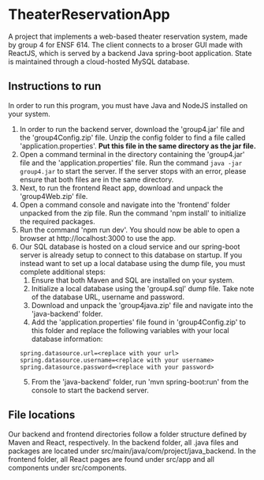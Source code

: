 # TheaterReservationApp
A project that implements a web-based theater reservation system, made by group 4 for ENSF 614. The client connects to a broser GUI made with ReactJS, which is served by a backend Java spring-boot application. State is maintained through a cloud-hosted MySQL database.

## Instructions to run
In order to run this program, you must have Java and NodeJS installed on your system. 
1. In order to run the backend server, download the 'group4.jar' file and the 'group4Config.zip' file. Unzip the config folder to find a file called 'application.properties'. __Put this file in the same directory as the jar file.__
2. Open a command terminal in the directory containing the 'group4.jar' file and the 'application.properties' file. Run the command ```java -jar group4.jar``` to start the server. If the server stops with an error, please ensure that both files are in the same directory.
2. Next, to run the frontend React app, download and unpack the 'group4Web.zip' file.
3. Open a command console and navigate into the 'frontend' folder unpacked from the zip file. Run the command 'npm install' to initialize the required packages.
4. Run the command 'npm run dev'. You should now be able to open a browser at http://localhost:3000 to use the app.
5. Our SQL database is hosted on a cloud service and our spring-boot server is already setup to connect to this database on startup. If you instead want to set up a local database using the dump file, you must complete additional steps:
    1. Ensure that both Maven and SQL are installed on your system.
    2. Initialize a local database using the 'group4.sql' dump file. Take note of the database URL, username and password.
    3. Download and unpack the 'group4java.zip' file and navigate into the 'java-backend' folder.
    4. Add the 'application.properties' file found in 'group4Config.zip' to this folder and replace the following variables with your local database information:
    ```
    spring.datasource.url=<replace with your url>
    spring.datasource.username=<replace with your username>
    spring.datasource.password=<replace with your password>
    ```
    5. From the 'java-backend' folder, run 'mvn spring-boot:run' from the console to start the backend server.

## File locations
Our backend and frontend directories follow a folder structure defined by Maven and React, respectively. In the backend folder, all .java files and packages are located under src/main/java/com/project/java_backend. In the frontend folder, all React pages are found under src/app and all components under src/components.